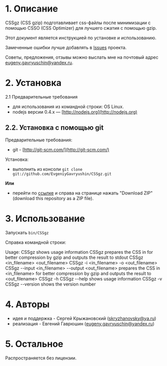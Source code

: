 # 1. Описание

CSSgz (CSS gzip) подготавливает css-файлы после минимизации с помощью CSSO (CSS Optimizer) для лучшего сжатия с помощью
gzip.

Этот документ является инструкцией по установке и использованию.

Замеченные ошибки лучше добавлять  в [Issues](https://github.com/EvgeniyGavryushin/CSSgz/issues) проекта.

Советы, предложения, отзывы можно выслать мне на почтовый адрес <eugeny.gavryuschin@yandex.ru>.

# 2. Установка

2.1 Предварительные требования

* для использования из командной строки: OS Linux.
* nodejs версии 0.4.x — [http://nodejs.org](http://nodejs.org)

## 2.2. Установка с помощью git 

Предварительные требования:

* git - [http://git-scm.com/](http://git-scm.com/)

Установка:

* выполнить из консоли `git clone git://github.com/EvgeniyGavryushin/CSSgz.git`

**Или**

* перейти по [ссылке](https://github.com/EvgeniyGavryushin/CSSgz) и справа на странице нажать "Download ZIP" (download this repository as a ZIP file).

# 3. Использование

Запускать `bin/CSSgz`

Справка командной строки:

Usage:
    CSSgz
        shows usage information
    CSSgz <filename>
        prepares the CSS in <filename> for better compression by gzip and outputs the result to stdout
    CSSgz <in_filename> <out_filename>
    CSSgz -i <in_filename> -o <out_filename>
    CSSgz --input <in_filename> --output <out_filename>
        prepares the CSS in <in_filename> for better compression by gzip and outputs the result to <out_filename>
    CSSgz -h
    CSSgz --help
        shows usage information
    CSSgz -v    
    CSSgz --version
        shows the version number

# 4. Авторы
* идея и поддержка - Сергей Крыжановский (<skryzhanovsky@ya.ru>)
* реализация - Евгений Гаврюшин (<eugeny.gavryuschin@yandex.ru>)
               
# 5. Остальное
  
Распространяется без лицензии.

